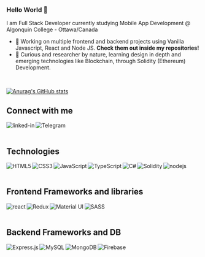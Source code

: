 ### Hello World 👋

I am Full Stack Developer currently studying Mobile App Development @ Algonquin College - Ottawa/Canada

- 🔭 Working on multiple frontend and backend projects using Vanilla Javascript, React and Node JS. <b>Check them out inside my repositories!</b>
- 🌱 Curious and researcher by nature, learning design in depth and emerging technologies like Blockchain, through Solidity (Ethereum) Development.
<br>

[![Anurag's GitHub stats](https://github-readme-stats.vercel.app/api?username=gil00013&show_icons=true&theme=radical)](https://github.com/anuraghazra/github-readme-stats)

## Connect with me
[<img align="left" alt="linked-in" src="https://img.shields.io/badge/linkedin-%230077B5.svg?&style=for-the-badge&logo=linkedin&logoColor=white"/>](https://www.linkedin.com/in/rodrigogil-dev/)

[<img align="left" alt="Telegram" src="https://img.shields.io/badge/Telegram-2CA5E0?style=for-the-badge&logo=telegram&logoColor=white"/>](https://t.me/gil00013)
<br>
<br>

## Technologies
<img align="left" alt="HTML5" src="https://img.shields.io/badge/html5-%23E34F26.svg?style=for-the-badge&logo=html5&logoColor=white"/>
<img align="left" alt="CSS3" src="https://img.shields.io/badge/css3-%231572B6.svg?style=for-the-badge&logo=css3&logoColor=white"/>
<img align="left" alt="JavaScript" src="https://img.shields.io/badge/javascript-%23323330.svg?style=for-the-badge&logo=javascript&logoColor=%23F7DF1E"/>
<img align="left" alt="TypeScript" src="https://img.shields.io/badge/typescript-%23007ACC.svg?style=for-the-badge&logo=typescript&logoColor=white"/>
<img align="left" alt="C#" src="https://img.shields.io/badge/c%23-%23239120.svg?style=for-the-badge&logo=c-sharp&logoColor=white"/>
<img align="left" alt="Solidity" src="https://img.shields.io/badge/solidity-%23092E20.svg?style=for-the-badge&logo=solidity&logoColor=white"/>
<img align="left" alt="nodejs" src="https://img.shields.io/badge/node.js%20-%2343853D.svg?&style=for-the-badge&logo=node.js&logoColor=white" />
<br>
<br>

## Frontend Frameworks and libraries

<img align="left" alt="react" src="https://img.shields.io/badge/react%20-%2320232a.svg?&style=for-the-badge&logo=react&logoColor=%2361DAFB" />
<img align="left" alt="Redux" src="https://img.shields.io/badge/redux-%23593d88.svg?style=for-the-badge&logo=redux&logoColor=white"/>
<img align="left" alt="Material UI" src="https://img.shields.io/badge/materialui-%230081CB.svg?style=for-the-badge&logo=material-ui&logoColor=white"/>
<img align="left" alt="SASS" src="https://img.shields.io/badge/SASS-hotpink.svg?style=for-the-badge&logo=SASS&logoColor=white"/>
<br>
<br>

## Backend Frameworks and DB
<img align="left" alt="Express.js" src="https://img.shields.io/badge/express.js-%23404d59.svg?style=for-the-badge&logo=express&logoColor=%2361DAFB"/>
<img align="left" alt="MySQL" src="https://img.shields.io/badge/mysql-%2300f.svg?style=for-the-badge&logo=mysql&logoColor=white"/>
<img align="left" alt="MongoDB" src ="https://img.shields.io/badge/MongoDB-%234ea94b.svg?style=for-the-badge&logo=mongodb&logoColor=white"/>
<img align="left" alt="Firebase" src="https://img.shields.io/badge/firebase-%23039BE5.svg?style=for-the-badge&logo=firebase"/>
<br>
<br>
